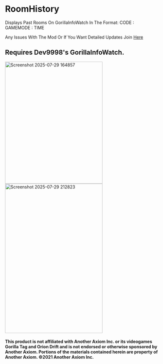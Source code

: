 # RoomHistory
Displays Past Rooms On GorillaInfoWatch In The Format:    CODE : GAMEMODE : TIME

Any Issues With The Mod Or If You Want Detailed Updates Join [Here](<https://discord.gg/MFA5qn385z>)
## Requires Dev9998's GorillaInfoWatch.

<img width="320" height="400" alt="Screenshot 2025-07-29 164857" src="https://github.com/user-attachments/assets/28636664-2101-4e76-851f-6dadaeb76ccf" />
<img width="320" height="490" alt="Screenshot 2025-07-29 212823" src="https://github.com/user-attachments/assets/fe2aa3eb-4369-46c7-b626-5d376772857a" />


#### This product is not affiliated with Another Axiom Inc. or its videogames Gorilla Tag and Orion Drift and is not endorsed or otherwise sponsored by Another Axiom. Portions of the materials contained herein are property of Another Axiom. ©2021 Another Axiom Inc.
